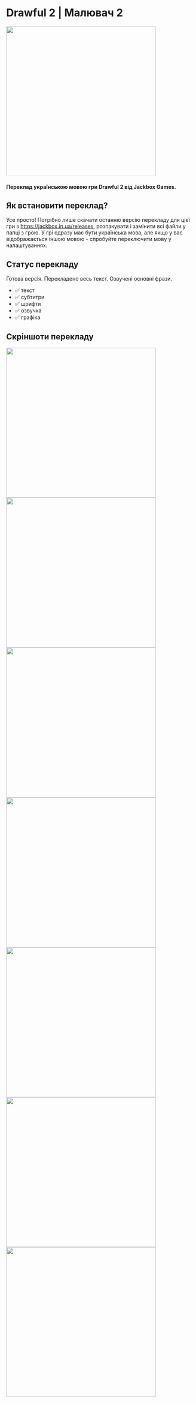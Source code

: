 # Drawful 2 | Малювач 2
<img src="https://user-images.githubusercontent.com/38401622/201439866-23bc843e-4d60-4dd4-bd86-11143f7adaf9.png" height="400">

#### Переклад українською мовою гри Drawful 2 від Jackbox Games.

## Як встановити переклад?
Усе просто! Потрібно лише скачати останню версію перекладу для цієї гри з https://jackbox.in.ua/releases, розпакувати і замінити всі файли у папці з грою. У грі одразу має бути українська мова, але якщо у вас відображається іншою мовою - спробуйте переключити мову у налаштуваннях.

## Статус перекладу
Готова версія. Перекладено весь текст. Озвучені основні фрази.
* ✅ текст
* ✅ субтитри
* ✅ шрифти
* ✅ озвучка
* ✅ графіка

## Скріншоти перекладу
<img src="https://user-images.githubusercontent.com/38401622/201440205-e55fdece-4d7f-436d-83f9-1e8a5461e8a6.png" height="400">
<img src="https://user-images.githubusercontent.com/38401622/201440772-9d50cdb7-c936-48fc-b879-e16b1e8853c7.png" height="400">
<img src="https://user-images.githubusercontent.com/38401622/201440824-e440e491-a9b9-4d4d-bd22-a674284b9f16.png" height="400">
<img src="https://user-images.githubusercontent.com/38401622/201440845-862bfb4b-a455-4ebb-8e1b-00931e498182.png" height="400">
<img src="https://user-images.githubusercontent.com/38401622/201440924-92b37d8d-4160-4a5e-9e3c-1011d499c7f1.png" height="400">
<img src="https://user-images.githubusercontent.com/38401622/201441003-ad97e41e-9db0-49e2-bf84-8f4bc20ad935.png" height="400">
<img src="https://user-images.githubusercontent.com/38401622/201441012-16b1c02d-6c05-4760-83ad-256360d62bf6.png" height="400">
